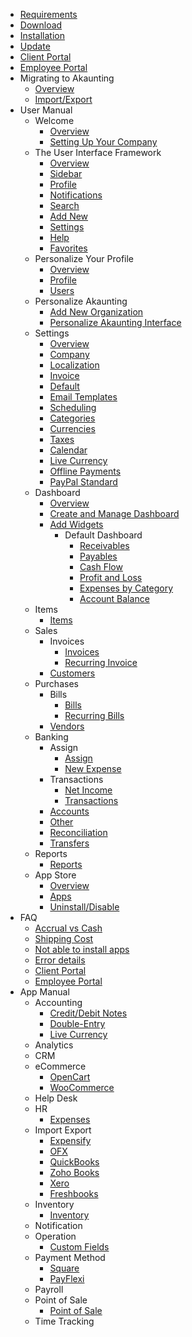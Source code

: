 * [Requirements](requirements)
* [Download](download)
* [Installation](installation)
* [Update](update)
* [Client Portal](client-portal)
* [Employee Portal](employee-portal)
* Migrating to Akaunting
    * [Overview](migrating-to-akaunting/overview)
    * [Import/Export](migrating-to-akaunting/import-export)
* User Manual
	* Welcome
		* [Overview](user-manual/welcome/overview)
		* [Setting Up Your Company](user-manual/welcome/setting-up-your-company)
	* The User Interface Framework
		* [Overview](user-manual/the-user-interface-framework/overview)
		* [Sidebar](user-manual/the-user-interface-framework/sidebar)
		* [Profile](user-manual/the-user-interface-framework/profile)
		* [Notifications](user-manual/the-user-interface-framework/notifications)
		* [Search](user-manual/the-user-interface-framework/search)
		* [Add New](user-manual/the-user-interface-framework/add-new)
		* [Settings](user-manual/the-user-interface-framework/settings)
		* [Help](user-manual/the-user-interface-framework/help)
		* [Favorites](user-manual/the-user-interface-framework/favorites)
	* Personalize Your Profile
		* [Overview](user-manual/personalize-your-profile/overview)
		* [Profile](user-manual/personalize-your-profile/profile)
		* [Users](user-manual/personalize-your-profile/users)
	* Personalize Akaunting
		* [Add New Organization](user-manual/personalize-akaunting/add-new-organization)
		* [Personalize Akaunting Interface](user-manual/personalize-akaunting/personalize-akaunting-interface)
	* Settings
		* [Overview](user-manual/settings/overview)
		* [Company](user-manual/settings/company)
		* [Localization](user-manual/settings/localization)
		* [Invoice](user-manual/settings/invoice)
		* [Default](user-manual/settings/default)
		* [Email Templates](user-manual/settings/email-templates)
		* [Scheduling](user-manual/settings/scheduling)
		* [Categories](user-manual/settings/categories)
		* [Currencies](user-manual/settings/currencies)
		* [Taxes](user-manual/settings/taxes)
		* [Calendar](user-manual/settings/calendar)
		* [Live Currency](user-manual/settings/live-currency)
		* [Offline Payments](user-manual/settings/offline-payments)
		* [PayPal Standard](user-manual/settings/paypal-standard)
	* Dashboard
		* [Overview](user-manual/dashboard/overview)
		* [Create and Manage Dashboard](user-manual/dashboard/create-and-manage-dashboard)
		* [Add Widgets](user-manual/dashboard/add-widgets)
			* Default Dashboard
				* [Receivables](user-manual/dashboard/default-dashboard/receivables)
				* [Payables](user-manual/dashboard/default-dashboard/payables)
				* [Cash Flow](user-manual/dashboard/default-dashboard/cash-flow)
				* [Profit and Loss](user-manual/dashboard/default-dashboard/profit-and-loss)
				* [Expenses by Category](user-manual/dashboard/default-dashboard/expenses-by-category)
				* [Account Balance](user-manual/dashboard/default-dashboard/account-balance)
	* Items
		* [Items](user-manual/items/items)
	* Sales
		* Invoices
			* [Invoices](user-manual/sales/invoices/invoices)
			* [Recurring Invoice](user-manual/sales/invoices/recurring-invoice)
		* [Customers](user-manual/sales/customers)
	* Purchases
		* Bills
			* [Bills](user-manual/purchases/bills/bills)
			* [Recurring Bills](user-manual/purchases/bills/recurring-bills)
		* [Vendors](user-manual/purchases/vendors)
	* Banking
		* Assign
			* [Assign](user-manual/banking/assign/assign)
			* [New Expense](user-manual/banking/assign/new-expense)
		* Transactions
			* [Net Income](user-manual/banking/transactions/net-income)
			* [Transactions](user-manual/banking/transactions/transactions)
		* [Accounts](user-manual/banking/accounts)
		* [Other](user-manual/banking/other)
		* [Reconciliation](user-manual/banking/reconciliation)
		* [Transfers](user-manual/banking/transfers)
	* Reports
		* [Reports](user-manual/reports/reports)
	* App Store
		* [Overview](user-manual/apps/overview)
		* [Apps](user-manual/apps/apps)
		* [Uninstall/Disable](user-manual/apps/uninstall-disable)
* FAQ
    * [Accrual vs Cash](faq/accrual-vs-cash)
    * [Shipping Cost](faq/shipping-cost)
    * [Not able to install apps](faq/not-able-to-install-apps)
    * [Error details](faq/error-details)
    * [Client Portal](faq/client-portal)
    * [Employee Portal](faq/employee-portal)
* App Manual
	* Accounting
		* [Credit/Debit Notes](app-manual/accounting/credit-debit-notes)
		* [Double-Entry](app-manual/accounting/double-entry)
		* [Live Currency](app-manual/accounting/live-currency)
	* Analytics
	* CRM
	* eCommerce
		* [OpenCart](app-manual/ecommerce/opencart)
		* [WooCommerce](app-manual/ecommerce/woocommerce)
	* Help Desk
	* HR
	    * [Expenses](app-manual/hr/expenses)
	* Import Export
		* [Expensify](app-manual/import-export/expensify)
		* [OFX](app-manual/import-export/ofx)
		* [QuickBooks](app-manual/import-export/quickbooks)
		* [Zoho Books](app-manual/import-export/zohobooks)
		* [Xero](app-manual/import-export/xero)
		* [Freshbooks](app-manual/import-export/freshbooks)
	* Inventory
		* [Inventory](app-manual/inventory/inventory)
	* Notification
	* Operation
		* [Custom Fields](app-manual/operation/custom-fields)
	* Payment Method
		* [Square](app-manual/payment-method/square)
		* [PayFlexi](app-manual/payment-method/payflexi)
	* Payroll
	* Point of Sale
		* [Point of Sale](app-manual/point-of-sale/pos)
	* Time Tracking
